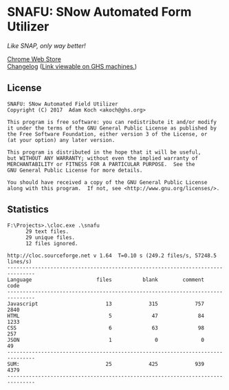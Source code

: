 # SNAFU: SNow Automated Form Utilizer
*Like SNAP, only way better!*

[Chrome Web Store](https://chrome.google.com/webstore/detail/snafu-snow-automated-form/hnnbkmfkgnjngnkijdmfijmbkpjmmmpd?hl=en-US&gl=US)<br />
[Changelog](https://adamko.ch/snafu) ([Link viewable on GHS machines.](https://adamkoch.squarespace.com/snafu))

## License
```
SNAFU: SNow Automated Field Utilizer
Copyright (C) 2017  Adam Koch <akoch@ghs.org>

This program is free software: you can redistribute it and/or modify
it under the terms of the GNU General Public License as published by
the Free Software Foundation, either version 3 of the License, or
(at your option) any later version.

This program is distributed in the hope that it will be useful,
but WITHOUT ANY WARRANTY; without even the implied warranty of
MERCHANTABILITY or FITNESS FOR A PARTICULAR PURPOSE.  See the
GNU General Public License for more details.

You should have received a copy of the GNU General Public License
along with this program.  If not, see <http://www.gnu.org/licenses/>.
```

## Statistics
```
F:\Projects>.\cloc.exe .\snafu
      29 text files.
      29 unique files.
      12 files ignored.

http://cloc.sourceforge.net v 1.64  T=0.10 s (249.2 files/s, 57248.5 lines/s)
-------------------------------------------------------------------------------
Language                     files          blank        comment           code
-------------------------------------------------------------------------------
Javascript                      13            315            757           2840
HTML                             5             47             84           1233
CSS                              6             63             98            257
JSON                             1              0              0             49
-------------------------------------------------------------------------------
SUM:                            25            425            939           4379
-------------------------------------------------------------------------------
```